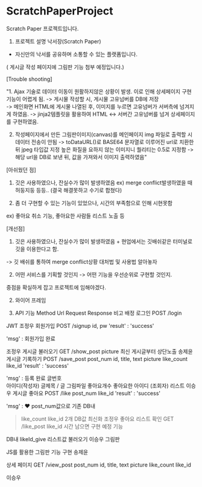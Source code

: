 # ScratchPaperProject
Scratch Paper 프로젝트입니다.


1. 프로젝트 설명
낙서장(Scratch Paper) 

- 자신만의 낙서를 공유하며 소통할 수 있는 플랫폼입니다.

( 게시글 작성 페이지에 그림판 기능 첨부 예정입니다.)


[Trouble shooting]


"1. Ajax 기술로 데이터 이동이 원활하지않은 상황이 발생. 이로 인해 상세페이지 구현기능이 어렵게 됨.
-> 게시물 작성할 시, 게시물 고유넘버를 DB에 저장  
-> 메인화면 HTML에 게시물 나열된 후, 이미지를 누르면 고유넘버가 서버측에 넘겨지게 하였음.
-> jinja2템플릿을 활용하여 HTML <-> 서버간 고유넘버를 넘겨 상세페이지를 구현하였음.

2. 작성페이지에서 만든 그림판이미지(canvas)를 메인페이지 img 파일로 출력할 시 데이터 전송이 안됨
-> toDataURL()로 BASE64 문자열로 이루어진 url로 치환한 뒤 jpeg 타입값 지정 높은 화질을 요하지 않는 이미지니 퀄리티는 0.5로 지정함
-> 해당 url을 DB로 보낸 뒤, 값을 가져와서 이미지 출력하였음"


[아쉬웠던 점]
1. 깃은 사용하였으나, 잔실수가 많이 발생하였음 
ex) merge conflict발생하였을 때 허둥지둥 등등.. (결국 해결못하고 수기로 합쳤다)



2. 좀 더 구현할 수 있는 기능이 있었으나, 시간의 부족함으로 인해 시현못함

ex) 좋아요 취소 기능, 좋아요한 사람들 리스트 노출 등



[개선점]
1. 깃은 사용하였으나, 잔실수가 많이 발생하였음 + 현업에서는 깃배쉬같은 터미널로 깃을 이용한다고 함.

-> 깃 배쉬를 통하여 merge conflict상황 대처법 및 사용법 알아놓자



2. 어떤 서비스를 기획할 것인지 -> 어떤 기능을 우선순위로 구현할 것인지.

중점을 확실하게 잡고 프로젝트에 임해야겠다.






2. 와이어 프레임



3. API
기능	Method	Url	Request	Response	비고	배정
로그인	POST	/login	

JWT 	조정우
회원가입	POST	/signup	id, pw	'result' :
'success'

'msg' :
회원가입 완료 


조정우
게시글 불러오기	GET	/show_post	picture	
최신 게시글부터
상단노출	송제윤
게시글 기록하기	POST	/save_post	post_num
id, title, text
picture
like_count
like_id	'result' :
'success'

'msg' :
등록 완료 	글번호  
아이디(작성자)
글제목 / 글 
그림파일
좋아요개수
좋아요한 아이디
(조회자) 리스트	이승우
게시글 좋아요	POST	/like	post_num
like_id	'result' :
'success'

'msg' :
❤️ 	post_num값으로 기존 DB내
> like_count
> like_id
2개 DB값 최신화	조정우
좋아요 리스트 확인	GET	/like_post	like_id	
시간 남으면
구현 예정 기능

DB내 likeId_give 리스트값 불러오기	이승우
그림판	



JS를 활용한 
그림판 기능 구현	송제윤

상세 페이지	GET	/view_post	post_num
id, title, text
picture
like_count
like_id	

이승우
